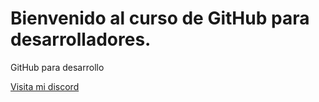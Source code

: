 # Bienvenido al curso de GitHub para desarrolladores.

GitHub para desarrollo

[Visita mi discord](https://discord.gg/v2KxGMS)

